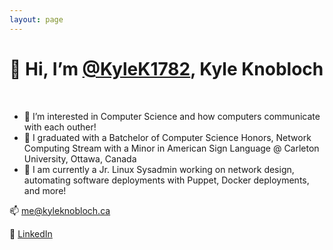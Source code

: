 ```yaml
---
layout: page
---
```


<h1> 👋 Hi, I’m <a href="https://github.com/kylek1782">@KyleK1782</a>, Kyle Knobloch</h1>
<br>

- 👀 I’m interested in Computer Science and how computers communicate with each outher!
- 🏫 I graduated with a Batchelor of Computer Science Honors, Network Computing Stream with a Minor in American Sign Language @ Carleton University, Ottawa, Canada
- ‍💼 I am currently a Jr. Linux Sysadmin working on network design, automating software deployments with Puppet, Docker deployments, and more!

📫 [me@kyleknobloch.ca](mailto:me@kyleknobloch.ca)

💬 [LinkedIn](https://www.linkedin.com/in/kylejknobloch/) 
